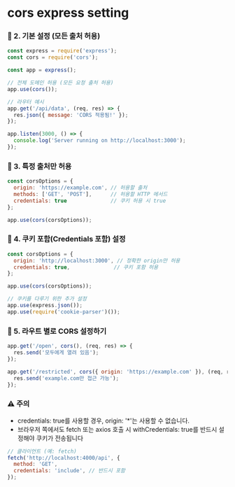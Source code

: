 # cors express setting


### 🔧 2. 기본 설정 (모든 출처 허용)
```js
const express = require('express');
const cors = require('cors');

const app = express();

// 전체 도메인 허용 (모든 요청 출처 허용)
app.use(cors());

// 라우터 예시
app.get('/api/data', (req, res) => {
  res.json({ message: 'CORS 적용됨!' });
});

app.listen(3000, () => {
  console.log('Server running on http://localhost:3000');
});
```


### 🎯 3. 특정 출처만 허용
```js
const corsOptions = {
  origin: 'https://example.com', // 허용할 출처
  methods: ['GET', 'POST'],      // 허용할 HTTP 메서드
  credentials: true              // 쿠키 허용 시 true
};

app.use(cors(corsOptions));
```


### 🍪 4. 쿠키 포함(Credentials 포함) 설정
```js
const corsOptions = {
  origin: 'http://localhost:3000', // 정확한 origin만 허용
  credentials: true,              // 쿠키 포함 허용
};

app.use(cors(corsOptions));

// 쿠키를 다루기 위한 추가 설정
app.use(express.json());
app.use(require('cookie-parser')());
```


### 🔄 5. 라우트 별로 CORS 설정하기
```js
app.get('/open', cors(), (req, res) => {
  res.send('모두에게 열려 있음');
});

app.get('/restricted', cors({ origin: 'https://example.com' }), (req, res) => {
  res.send('example.com만 접근 가능');
});
```


### ⚠️ 주의
- credentials: true를 사용할 경우, origin: '*'는 사용할 수 없습니다.
- 브라우저 쪽에서도 fetch 또는 axios 호출 시 withCredentials: true를 반드시 설정해야 쿠키가 전송됩니다
```js
// 클라이언트 (예: fetch)
fetch('http://localhost:4000/api', {
  method: 'GET',
  credentials: 'include', // 반드시 포함
});
```


